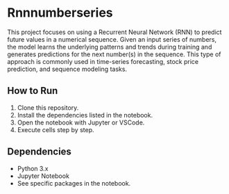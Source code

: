 # Rnnnumberseries

This project focuses on using a Recurrent Neural Network (RNN) to predict future values in a numerical sequence. Given an input series of numbers, the model learns the underlying patterns and trends during training and generates predictions for the next number(s) in the sequence. This type of approach is commonly used in time-series forecasting, stock price prediction, and sequence modeling tasks.

## How to Run
1. Clone this repository.
2. Install the dependencies listed in the notebook.
3. Open the notebook with Jupyter or VSCode.
4. Execute cells step by step.

## Dependencies
- Python 3.x
- Jupyter Notebook
- See specific packages in the notebook.
